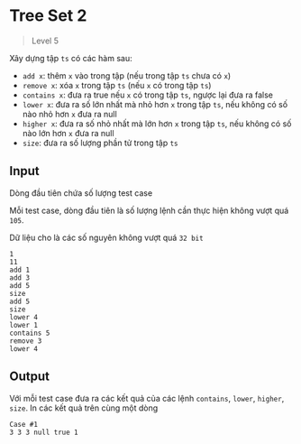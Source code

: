 # Tree Set 2
> Level 5 

Xây dựng tập `ts` có các hàm sau:

- `add x`: thêm `x` vào trong tập (nếu trong tập `ts` chưa có `x`)
- `remove x`: xóa `x` trong tập `ts` (nếu `x` có trong tập `ts`)
- `contains x`: đưa ra true nếu `x` có  trong tập `ts`, ngược lại đưa ra false
- `lower x`: đưa ra số lớn nhất mà nhỏ hơn `x` trong tập `ts`, nếu không có số nào nhỏ hơn `x` đưa ra null
- `higher x`: đưa ra số nhỏ nhất mà lớn hơn `x` trong tập `ts`, nếu không có số nào lớn hơn `x` đưa ra null
- `size`: đưa ra số lượng phần tử trong tập `ts`

## Input

Dòng đầu tiên chứa số lượng test case 

Mỗi test case, dòng đầu tiên là số lượng lệnh cần thực hiện không vượt quá `105`.

Dữ liệu cho là các số nguyên không vượt quá `32 bit`

 
```
1
11
add 1
add 3
add 5
size
add 5
size
lower 4
lower 1
contains 5
remove 3
lower 4
```

## Output

Với mỗi test case đưa ra các kết quả của các lệnh `contains`, `lower`, `higher`, `size`.
In các kết quả trên cùng một dòng

```
Case #1
3 3 3 null true 1
```